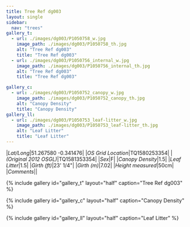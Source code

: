 ```yaml
---
title: Tree Ref dg003
layout: single
sidebar:
  nav: "trees"
gallery_t: 
  - url: ./images/dg003/P1050758_w.jpg
    image_path: ./images/dg003/P1050758_th.jpg
    alt: "Tree Ref dg003"
    title: "Tree Ref dg003"
  - url: ./images/dg003/P1050756_internal_w.jpg
    image_path: ./images/dg003/P1050756_internal_th.jpg
    alt: "Tree Ref dg003"
    title: "Tree Ref dg003"

gallery_c:
  - url: ./images/dg003/P1050752_canopy_w.jpg
    image_path: ./images/dg003/P1050752_canopy_th.jpg
    alt: "Canopy Density"
    title: "Canopy Density"
gallery_ll:
  - url: ./images/dg003/P1050753_leaf-litter_w.jpg
    image_path: ./images/dg003/P1050753_leaf-litter_th.jpg
    alt: "Leaf Litter"
    title: "Leaf Litter"
---
```


|*Lat/Long*|51.267580 -0.341476|
|*OS Grid Location*|TQ1580253354|
|*(Original 2012 OSGL)*|TQ1581353354|
|*Sex*|F|
|*Canopy Density*|1.5|
|*Leaf Litter*|1.5|
|*Girth (ft)*|23' 1/4"|
|*Girth (m)*|7.02|
|*Height measured*|50cm|
|*Comments*||

{% include gallery id="gallery_t" layout="half" caption="Tree Ref dg003" %}

{% include gallery id="gallery_c" layout="half" caption="Canopy Density" %}

{% include gallery id="gallery_ll" layout="half" caption="Leaf Litter" %}

